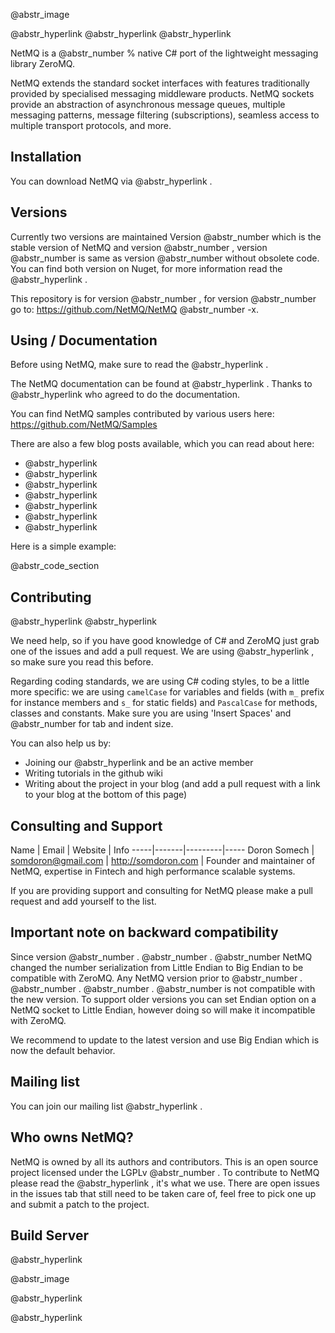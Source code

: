 @abstr_image 

@abstr_hyperlink @abstr_hyperlink @abstr_hyperlink 

NetMQ is a @abstr_number % native C# port of the lightweight messaging library ZeroMQ.

NetMQ extends the standard socket interfaces with features traditionally provided by specialised messaging middleware products. NetMQ sockets provide an abstraction of asynchronous message queues, multiple messaging patterns, message filtering (subscriptions), seamless access to multiple transport protocols, and more.

## Installation

You can download NetMQ via @abstr_hyperlink .

## Versions

Currently two versions are maintained Version @abstr_number which is the stable version of NetMQ and version @abstr_number , version @abstr_number is same as version @abstr_number without obsolete code. You can find both version on Nuget, for more information read the @abstr_hyperlink .

This repository is for version @abstr_number , for version @abstr_number go to: https://github.com/NetMQ/NetMQ @abstr_number -x.

## Using / Documentation

Before using NetMQ, make sure to read the @abstr_hyperlink .

The NetMQ documentation can be found at @abstr_hyperlink . Thanks to @abstr_hyperlink who agreed to do the documentation.

You can find NetMQ samples contributed by various users here: https://github.com/NetMQ/Samples

There are also a few blog posts available, which you can read about here:

  * @abstr_hyperlink 
  * @abstr_hyperlink 
  * @abstr_hyperlink 
  * @abstr_hyperlink 
  * @abstr_hyperlink 
  * @abstr_hyperlink 
  * @abstr_hyperlink 



Here is a simple example:

@abstr_code_section 

## Contributing

@abstr_hyperlink @abstr_hyperlink 

We need help, so if you have good knowledge of C# and ZeroMQ just grab one of the issues and add a pull request. We are using @abstr_hyperlink , so make sure you read this before.

Regarding coding standards, we are using C# coding styles, to be a little more specific: we are using `camelCase` for variables and fields (with `m_` prefix for instance members and `s_` for static fields) and `PascalCase` for methods, classes and constants. Make sure you are using 'Insert Spaces' and @abstr_number for tab and indent size.

You can also help us by:

  * Joining our @abstr_hyperlink and be an active member
  * Writing tutorials in the github wiki
  * Writing about the project in your blog (and add a pull request with a link to your blog at the bottom of this page)



## Consulting and Support

Name | Email | Website | Info \-----|-------|---------|----- Doron Somech | somdoron@gmail.com | http://somdoron.com | Founder and maintainer of NetMQ, expertise in Fintech and high performance scalable systems.

If you are providing support and consulting for NetMQ please make a pull request and add yourself to the list.

## Important note on backward compatibility

Since version @abstr_number . @abstr_number . @abstr_number NetMQ changed the number serialization from Little Endian to Big Endian to be compatible with ZeroMQ. Any NetMQ version prior to @abstr_number . @abstr_number . @abstr_number . @abstr_number is not compatible with the new version. To support older versions you can set Endian option on a NetMQ socket to Little Endian, however doing so will make it incompatible with ZeroMQ.

We recommend to update to the latest version and use Big Endian which is now the default behavior.

## Mailing list

You can join our mailing list @abstr_hyperlink . 

## Who owns NetMQ?

NetMQ is owned by all its authors and contributors. This is an open source project licensed under the LGPLv @abstr_number . To contribute to NetMQ please read the @abstr_hyperlink , it's what we use. There are open issues in the issues tab that still need to be taken care of, feel free to pick one up and submit a patch to the project.

## Build Server

@abstr_hyperlink 

@abstr_image 

@abstr_hyperlink 

@abstr_hyperlink 
